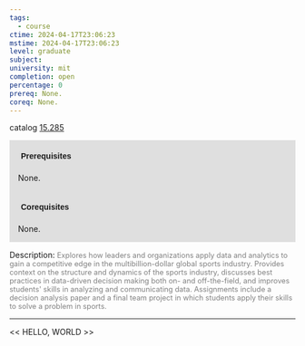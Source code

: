 ```yaml
---
tags:
  - course
ctime: 2024-04-17T23:06:23
mstime: 2024-04-17T23:06:23
level: graduate
subject: 
university: mit
completion: open
percentage: 0
prereq: None.
coreq: None.
---
```


catalog [15.285](http://student.mit.edu/catalog/m15a.html#15.285)

<span style="display: block; padding: 15px; background-color: rgb(100, 100, 100, 0.2);"><font id="m_prereq1064_0" style="display: block; font-family: Arial, sans-serif; font-weight: bold; padding: 5px">Prerequisites</font><br><span id="prereq1064_0">None.</span></span>
<span style="display: block; padding: 15px; background-color: rgb(100, 100, 100, 0.2);"><font id="m_coreq1064_0" style="display: block; font-family: Arial, sans-serif; font-weight: bold; padding: 5px">Corequisites</font><br><span id="coreq1064_0">None.</span></span>

<font style="">Description:</font>
<font style="color: grey; font-size: 0.8rem;">Explores how leaders and organizations apply data and analytics to gain a competitive edge in the multibillion-dollar global sports industry. Provides context on the structure and dynamics of the sports industry, discusses best practices in data-driven decision making both on- and off-the-field, and improves students' skills in analyzing and communicating data. Assignments include a decision analysis paper and a final team project in which students apply their skills to solve a problem in sports.</font>



---

<< HELLO, WORLD >>
